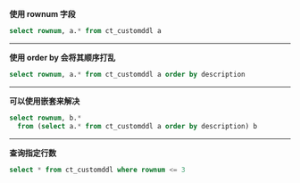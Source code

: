 
**使用 rownum 字段**

```sql
select rownum, a.* from ct_customddl a
```

------------

**使用 order by 会将其顺序打乱**

```sql
select rownum, a.* from ct_customddl a order by description
```

------------

**可以使用嵌套来解决**

```sql
select rownum, b.*
  from (select a.* from ct_customddl a order by description) b
```

------------

**查询指定行数**

```sql
select * from ct_customddl where rownum <= 3
```
